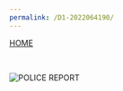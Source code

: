 ```yaml
---
permalink: /D1-2022064190/
---
```

[HOME](../)

<br>

![POLICE REPORT](/police_report_D1-2022064190.jpg)
